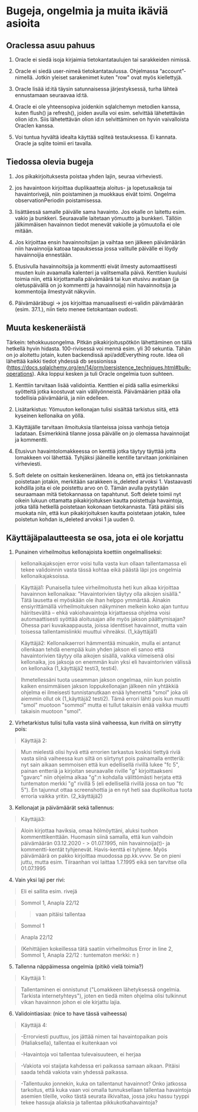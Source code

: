 # Bugeja, ongelmia ja muita ikäviä asioita

## Oraclessa asuu pahuus

1. Oracle ei siedä isoja kirjaimia tietokantataulujen tai sarakkeiden nimissä.

2. Oracle ei siedä user-nimeä tietokantataulussa. Ohjelmassa “account”-nimellä. Jotkin yleiset sarakenimet kuten "row" ovat myös kiellettyjä.

3. Oracle lisää id:itä täysin satunnaisessa järjestyksessä, turha lähteä ennustamaan seuraavaa id:tä.

4. Oracle ei ole yhteensopiva joidenkin sqlalchemyn metodien kanssa, kuten flush() ja refresh(), joiden avulla voi esim. selvittää lähetettävän olion id:n.
Siis lähetettävän olion id:n selvittäminen on hyvin vaivalloista Oraclen kanssa.

5. Voi tuntua hyvältä idealta käyttää sqliteä testauksessa. Ei kannata. Oracle ja sqlite toimii eri tavalla.

## Tiedossa olevia bugeja

1. Jos pikakirjoituksesta poistaa yhden lajin, seuraa virheviesti.

2. jos havaintoon kirjoittaa duplikaatteja aloitus- ja lopetusaikoja tai havaintorivejä, niin poistaminen ja muokkaus eivät toimi. Ongelma observationPeriodin poistamisessa.

3. lisättäessä samalle päivälle sama havainto. Jos ekalle on laitettu esim. vakio ja bunkkeri. Seuraavalle laitetaan yömuutto ja bunkkeri. Tällöin jälkimmäisen havainnon tiedot menevät vakiolle ja yömuutolla ei ole mitään.

4. Jos kirjoittaa ensin havainnoitsijan ja vaihtaa sen jälkeen päivämäärän niin havainnoija katoaa tapauksessa jossa valitulle päivälle ei löydy havainnoijia ennestään.

5. Etusivulla havainnoitsija ja kommentti eivät ilmesty automaattisesti muuten kuin avaamalla kalenteri ja valitsemalla päivä. Kenttien kuuluisi toimia niin, että kirjottamalla päivämäärä tai kun etusivu avataan (ja oletuspäivällä on jo kommentti ja havainnoija) niin havainnoitsija ja kommentoija ilmestyvät näkyviin.

6. Päivämääräbugi -> jos kirjoittaa manuaalisesti ei-validin päivämäärän (esim. 37.1.), niin tieto menee tietokantaan oudosti.

##  Muuta keskeneräistä

Tärkein: tehokkuusongelma. Pitkän pikakirjoituspötkön lähettäminen on tällä hetkellä hyvin hidasta. 100-rivisessä voi mennä esim. yli 30 sekuntia.
Tähän on jo aloitettu jotain, kuten backendissä api/addEverything route. Idea oli lähettää kaikki tiedot yhdessä db sessionissa (https://docs.sqlalchemy.org/en/14/orm/persistence_techniques.html#bulk-operations). Aika loppui kesken ja tuli Oracle ongelmia tuon suhteen.

1. Kenttiin tarvitaan lisää validointia. Kenttien ei pidä sallia esimerkiksi syötteitä jotka koostuvat vain välilyönneistä. Päivämäärien pitää olla todellisia päivämääriä, ja niin edelleen.
2. Lisätarkistus: Yömuuton kellonajan tulisi sisältää tarkistus siitä, että kyseinen kellonaika on yöllä.
3. Käyttäjälle tarvitaan ilmoituksia tilanteissa joissa vanhoja tietoja ladataan. Esimerkkinä tilanne jossa päivälle on jo olemassa havainnoijat ja kommentti.

4. Etusivun havaintolomakkeessa on kenttiä jotka täytyy täyttää jotta lomakkeen voi lähettää. Tyhjäksi jääneille kentille tarvitaan jonkinlainen virheviesti.
5. Soft delete on osittain keskeneräinen. Ideana on, että jos tietokannasta poistetaan jotakin, merkitään sarakkeen is_deleted arvoksi 1. Vastaavasti kohdilla joita ei ole poistettu arvo on 0. Tämän avulla pystytään seuraamaan mitä tietokannassa on tapahtunut.
Soft delete toimii nyt oikein lukuun ottamatta pikakirjoituksen kautta poistettuja havaintoja, jotka tällä hetkellä poistetaan kokonaan tietokannasta. Tätä pitäisi siis muokata niin, että kun pikakirjoituksen kautta poistetaan jotakin, tulee poistetun kohdan is_deleted arvoksi 1 ja uuden 0.


## Käyttäjäpalautteesta se osa, jota ei ole korjattu


1. Punainen virheilmoitus kellonajoista koettiin ongelmalliseksi: 

> kellonaikajaksojen error voisi tulla vasta kun ollaan tallentamassa eli tekee validoinnin vasta tässä kohtaa eikä päästä läpi jos ongelmia kellonaikajaksoissa. 

> Käyttäjä1: Punaisella tulee virheilmoitusta heti kun alkaa kirjoittaa havainnon kellonaikaa: "Havaintorivien täytyy olla aikojen sisällä." Tätä lausetta ei myöskään ole ihan helppo ymmärtää. Ainakin ensiyrittämällä virheilmoituksen näkyminen melkein koko ajan tuntuu häiritsevältä – ehkä vakiohavaintoja kirjattaessa ohjelma voisi automaattisesti syöttää aloitusajan alle myös jakson päättymisajan? Ohessa pari kuvakaappausta, joissa identtiset havainnot, mutta vain toisessa tallentamislinkki muuttui vihreäksi.  (1_käyttäjä1)

> Käyttäjä2: Kellonaikaerrori hämmentää minuakin, mulla ei antanut ollenkaan tehdä enempää kuin yhden jakson eli sanoo että havaintorivien täytyy olla aikojen sisällä, vaikka viimeisenä olisi kellonaika, jos jaksoja on enemmän kuin yksi eli havaintorivien välissä on kellonaika (1_käyttäjä2 testi3, testi4).  

 
> Ihmetellessäni tuota useamman jakson ongelmaa, niin kun poistin kaiken ensimmäisen jakson loppukellonajan jälkeen niin yhtäkkiä ohjelma ei ilmeisesti tunnistanutkaan enää lyhennettä "smol" joka oli aiemmin ollut ok (1_käyttäjä2  testi2). Tämä errori lähti pois kun muutti "smol" muotoon "sommol" mutta ei tullut takaisin enää vaikka muutti takaisin muotoon "smol". 

 

 

2. Virhetarkistus tulisi tulla vasta siinä vaiheessa, kun riviltä on siirrytty pois: 

> Käyttäjä 2: 

> Mun mielestä olisi hyvä että errorien tarkastus koskisi tiettyä riviä vasta siinä vaiheessa kun siltä on siirtynyt pois painamalla entteriä: nyt sain aikaan semmoisen että kun edellisellä rivillä lukee "fc 5", painan entteriä ja kirjoitan seuraavalle riville "g" kirjoittaakseni "gavarc" niin ohjelma alkaa "g":n kohdalla välittömästi herjata että tuntematon merkki "g" rivillä 5 (eli edellisellä rivillä jossa on tuo "fc 5"). En tajunnut ottaa screenshottia ja en nyt heti saa duplikoitua tuota erroria vaikka yritin.  (2_käyttäjä2)


3. Kellonajat ja päivämäärät sekä tallennus:  

> Käyttäjä3:

> Aloin kirjottaa haviksia, omaa hölmöyttäni, aluksi tuohon kommenttikenttään. Huomasin siinä samalla, että kun vaihdoin päivämäärän 03.12.2020 - > 01.07.1995, niin havainnoija(t)- ja kommentti-kentät tyhjenevät. Havis-kenttä ei tyhjene. Myös päivämäärä on pakko kirjoittaa muodossa pp.kk.vvvv. Se on pieni juttu, mutta esim. Tiiraanhan voi laittaa 1.7.1995 eikä sen tarvitse olla 01.07.1995


4. Vain yksi laji per rivi: 

> Eli ei sallita esim. rivejä 

> Sommol 1, Anapla 22/12  

> > vaan pitäisi tallentaa 

> Sommol 1

> Anapla 22/12 

> (Kehittäjien kokeillessa tätä saatiin virheilmoitus Error in line 2, Sommol 1, Anapla 22/12 : tuntematon merkki: n )


5. Tallenna näppäimessa ongelmia (pitikö vielä toimia?) 

> Käyttäjä 1:

> Tallentaminen ei onnistunut ("Lomakkeen lähetyksessä ongelmia. Tarkista internetyhteys"), joten en tiedä miten ohjelma olisi tulkinnut vikan havainnon johon ei ole kirjattu lajia. 


6. Validointiasiaa: (nice to have tässä vaiheessa) 

> Käyttäjä 4: 

> -Errorviesti puuttuu, jos jättää nimen tai havaintopaikan pois (Haliaksella), tallentaa ei kuitenkaan voi

> -Havaintoja voi tallentaa tulevaisuuteen, ei herjaa 

> -Vakiota voi staijata kahdessa eri paikassa samaan aikaan. Pitäisi saada tehdä vakiota vain yhdessä paikassa.


> -Tallentuuko jonnekin, kuka on tallentanut havainnot? Onko jatkossa tarkoitus, että kuka vaan voi omalla tunnuksellaan tallentaa havaintoja asemien tileille, voiko tästä seurata ilkivaltaa, jossa joku hassu tyyppi tekee hassuja aliaksia ja tallentaa pikkukotkahavaintoja? 

